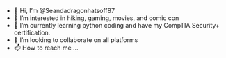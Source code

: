 - 👋 Hi, I’m @Seandadragonhatsoff87
- 👀 I’m interested in hiking, gaming, movies, and comic con
- 🌱 I’m currently learning python coding and have my CompTIA Security+ certification.
- 💞️ I’m looking to collaborate on all platforms 
- 📫 How to reach me ...

<!---
Seandadragonhatsoff87/Seandadragonhatsoff87 is a ✨ special ✨ repository because its `README.md` (this file) appears on your GitHub profile.
You can click the Preview link to take a look at your changes.
--->
